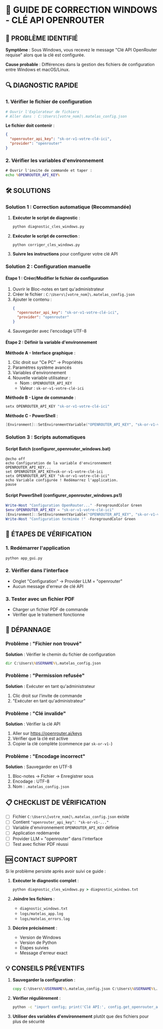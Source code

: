 # 🔧 GUIDE DE CORRECTION WINDOWS - CLÉ API OPENROUTER

## 🎯 PROBLÈME IDENTIFIÉ

**Symptôme** : Sous Windows, vous recevez le message "Clé API OpenRouter requise" alors que la clé est configurée.

**Cause probable** : Différences dans la gestion des fichiers de configuration entre Windows et macOS/Linux.

## 🔍 DIAGNOSTIC RAPIDE

### 1. Vérifier le fichier de configuration
```bash
# Ouvrir l'Explorateur de fichiers
# Aller dans : C:\Users\[votre_nom]\.matelas_config.json
```

**Le fichier doit contenir** :
```json
{
  "openrouter_api_key": "sk-or-v1-votre-clé-ici",
  "provider": "openrouter"
}
```

### 2. Vérifier les variables d'environnement
```cmd
# Ouvrir l'invite de commande et taper :
echo %OPENROUTER_API_KEY%
```

## 🛠️ SOLUTIONS

### Solution 1 : Correction automatique (Recommandée)

1. **Exécuter le script de diagnostic** :
   ```cmd
   python diagnostic_cles_windows.py
   ```

2. **Exécuter le script de correction** :
   ```cmd
   python corriger_cles_windows.py
   ```

3. **Suivre les instructions** pour configurer votre clé API

### Solution 2 : Configuration manuelle

#### Étape 1 : Créer/Modifier le fichier de configuration

1. Ouvrir le Bloc-notes en tant qu'administrateur
2. Créer le fichier : `C:\Users\[votre_nom]\.matelas_config.json`
3. Ajouter le contenu :
   ```json
   {
     "openrouter_api_key": "sk-or-v1-votre-clé-ici",
     "provider": "openrouter"
   }
   ```
4. Sauvegarder avec l'encodage UTF-8

#### Étape 2 : Définir la variable d'environnement

**Méthode A - Interface graphique** :
1. Clic droit sur "Ce PC" → Propriétés
2. Paramètres système avancés
3. Variables d'environnement
4. Nouvelle variable utilisateur :
   - Nom : `OPENROUTER_API_KEY`
   - Valeur : `sk-or-v1-votre-clé-ici`

**Méthode B - Ligne de commande** :
```cmd
setx OPENROUTER_API_KEY "sk-or-v1-votre-clé-ici"
```

**Méthode C - PowerShell** :
```powershell
[Environment]::SetEnvironmentVariable("OPENROUTER_API_KEY", "sk-or-v1-votre-clé-ici", "User")
```

### Solution 3 : Scripts automatiques

#### Script Batch (configurer_openrouter_windows.bat)
```batch
@echo off
echo Configuration de la variable d'environnement OPENROUTER_API_KEY...
set OPENROUTER_API_KEY=sk-or-v1-votre-clé-ici
setx OPENROUTER_API_KEY "sk-or-v1-votre-clé-ici"
echo Variable configurée ! Redémarrez l'application.
pause
```

#### Script PowerShell (configurer_openrouter_windows.ps1)
```powershell
Write-Host "Configuration OpenRouter..." -ForegroundColor Green
$env:OPENROUTER_API_KEY = "sk-or-v1-votre-clé-ici"
[Environment]::SetEnvironmentVariable("OPENROUTER_API_KEY", "sk-or-v1-votre-clé-ici", "User")
Write-Host "Configuration terminée !" -ForegroundColor Green
```

## 🔄 ÉTAPES DE VÉRIFICATION

### 1. Redémarrer l'application
```cmd
python app_gui.py
```

### 2. Vérifier dans l'interface
- Onglet "Configuration" → Provider LLM = "openrouter"
- Aucun message d'erreur de clé API

### 3. Tester avec un fichier PDF
- Charger un fichier PDF de commande
- Vérifier que le traitement fonctionne

## 🚨 DÉPANNAGE

### Problème : "Fichier non trouvé"
**Solution** : Vérifier le chemin du fichier de configuration
```cmd
dir C:\Users\%USERNAME%\.matelas_config.json
```

### Problème : "Permission refusée"
**Solution** : Exécuter en tant qu'administrateur
1. Clic droit sur l'invite de commande
2. "Exécuter en tant qu'administrateur"

### Problème : "Clé invalide"
**Solution** : Vérifier la clé API
1. Aller sur https://openrouter.ai/keys
2. Vérifier que la clé est active
3. Copier la clé complète (commence par `sk-or-v1-`)

### Problème : "Encodage incorrect"
**Solution** : Sauvegarder en UTF-8
1. Bloc-notes → Fichier → Enregistrer sous
2. Encodage : UTF-8
3. Nom : `.matelas_config.json`

## 📋 CHECKLIST DE VÉRIFICATION

- [ ] Fichier `C:\Users\[votre_nom]\.matelas_config.json` existe
- [ ] Contient `"openrouter_api_key": "sk-or-v1-..."`
- [ ] Variable d'environnement `OPENROUTER_API_KEY` définie
- [ ] Application redémarrée
- [ ] Provider LLM = "openrouter" dans l'interface
- [ ] Test avec fichier PDF réussi

## 🆘 CONTACT SUPPORT

Si le problème persiste après avoir suivi ce guide :

1. **Exécuter le diagnostic complet** :
   ```cmd
   python diagnostic_cles_windows.py > diagnostic_windows.txt
   ```

2. **Joindre les fichiers** :
   - `diagnostic_windows.txt`
   - `logs/matelas_app.log`
   - `logs/matelas_errors.log`

3. **Décrire précisément** :
   - Version de Windows
   - Version de Python
   - Étapes suivies
   - Message d'erreur exact

## 💡 CONSEILS PRÉVENTIFS

1. **Sauvegarder la configuration** :
   ```cmd
   copy C:\Users\%USERNAME%\.matelas_config.json C:\Users\%USERNAME%\.matelas_config.json.backup
   ```

2. **Vérifier régulièrement** :
   ```cmd
   python -c "import config; print('Clé API:', config.get_openrouter_api_key()[:10] + '...')"
   ```

3. **Utiliser des variables d'environnement** plutôt que des fichiers pour plus de sécurité 
